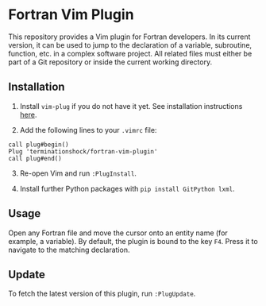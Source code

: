 # Fortran Vim Plugin

This repository provides a Vim plugin for Fortran developers. In its current version, it can be used to jump to the declaration
of a variable, subroutine, function, etc. in a complex software project. All related files must either be part of a Git repository or
inside the current working directory.

## Installation

1. Install `vim-plug` if you do not have it yet. See installation instructions [here](https://github.com/junegunn/vim-plug?tab=readme-ov-file#installation).

2. Add the following lines to your `.vimrc` file:
```
call plug#begin()
Plug 'terminationshock/fortran-vim-plugin'
call plug#end()
```

3. Re-open Vim and run `:PlugInstall`.

4. Install further Python packages with `pip install GitPython lxml`.

## Usage

Open any Fortran file and move the cursor onto an entity name (for example, a variable).
By default, the plugin is bound to the key `F4`. Press it to navigate to the matching declaration.

## Update

To fetch the latest version of this plugin, run `:PlugUpdate`.
